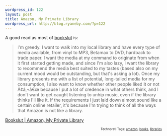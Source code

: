 ```yaml
--- 
wordpress_id: 122
layout: post
title: Amazon, My Private Library
wordpress_url: http://blog.ryaneby.com/?p=122
---
```

A good read as most of <a href="http://www.bookslut.com">bookslut</a> is:

<blockquote>I'm greedy. I want to walk into my local library and have every type of media available, from vinyl to MP3, Betamax to DVD, hardback to trade paper. I want the media at my command to originate from when it first started getting made, and since I'm also lazy, I want the library to recommend the media best suited to my tastes (based also on my current mood would be outstanding, but that's asking a lot). Once my library presents me with a list of potential, long-tailed media for my consumption, I also want to know whether other people liked it or not Ã¢â‚¬â€œ because I put a lot of credence in what others think, and I don't want to get caught listening to unhip music, even if the library thinks I'll like it. If the requirements I just laid down almost sound like a certain online retailer, it's because I'm trying to think of all the ways that Amazon is not like a library.</blockquote> 

<a href="http://www.bookslut.com/stacks/2005_11_007070.php" title="Bookslut | Amazon, My Private Library">Bookslut | Amazon, My Private Library</a>
<!-- technorati tags start --><p style="text-align:right;font-size:10px;">Technorati Tags: <a href="http://www.technorati.com/tag/amazon" rel="tag">amazon</a>, <a href="http://www.technorati.com/tag/books" rel="tag">books</a>, <a href="http://www.technorati.com/tag/libraries" rel="tag">libraries</a></p><!-- technorati tags end -->
